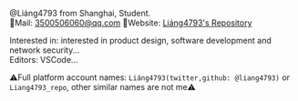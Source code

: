 @Liáng4793 from Shanghai, Student.  
📩Mail: <3500506060@qq.com> 🔗Website: [Liáng4793's Repository](https://liang4793.github.io/)

Interested in: interested in product design, software development and network security...  
Editors: VSCode...  

⚠️Full platform account names: `Liáng4793(twitter,github: @liang4793)` or `Liang4793_repo`, other similar names are not me⚠️

<!---
Yang2008-py/Yang2008-py is a ✨ special ✨ repository because its `README.md` (this file) appears on your GitHub profile.
You can click the Preview link to take a look at your changes.
--->
